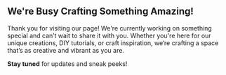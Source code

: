 
## We're Busy Crafting Something Amazing!

Thank you for visiting our page! We're currently working on something special and can’t wait to share it with you. Whether you're here for our unique creations, DIY tutorials, or craft inspiration, we’re crafting a space that’s as creative and vibrant as you are.

**Stay tuned** for updates and sneak peeks!
